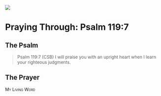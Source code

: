 <img class="intro-right" src="/images/art-paris-psalter.jpg">

# Praying Through: Psalm 119:7

## The Psalm

>Psalm 119:7 (CSB) I will praise you with an upright heart when I learn your righteous judgments.

## The Prayer

<div style="font-variant: small-caps;">
My Living Word
</div>
